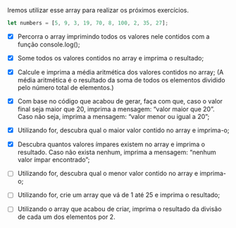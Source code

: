 Iremos utilizar esse array para realizar os próximos exercícios.

```javascript
let numbers = [5, 9, 3, 19, 70, 8, 100, 2, 35, 27];
```

- [x] Percorra o array imprimindo todos os valores nele contidos com a função console.log();

- [x] Some todos os valores contidos no array e imprima o resultado;

- [x] Calcule e imprima a média aritmética dos valores contidos no array;
      (A média aritmética é o resultado da soma de todos os elementos dividido pelo número total de elementos.)

- [x] Com base no código que acabou de gerar, faça com que, caso o valor final seja maior que 20, imprima a mensagem: “valor maior que 20”. Caso não seja, imprima a mensagem: “valor menor ou igual a 20”;

- [x] Utilizando for, descubra qual o maior valor contido no array e imprima-o;

- [x] Descubra quantos valores ímpares existem no array e imprima o resultado. Caso não exista nenhum, imprima a mensagem: “nenhum valor ímpar encontrado”;

- [ ] Utilizando for, descubra qual o menor valor contido no array e imprima-o;

- [ ] Utilizando for, crie um array que vá de 1 até 25 e imprima o resultado;

- [ ] Utilizando o array que acabou de criar, imprima o resultado da divisão de cada um dos elementos por 2.
